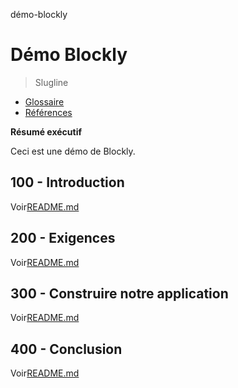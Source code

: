 démo-blockly

# Démo Blockly

> Slugline

-   [Glossaire](./GLOSSARY.md)
-   [Références](./REFERENCES.md)

**Résumé exécutif**

Ceci est une démo de Blockly.

## 100 - Introduction

Voir[README.md](./100/README.md)

## 200 - Exigences

Voir[README.md](./200/README.md)

## 300 - Construire notre application

Voir[README.md](./300/README.md)

## 400 - Conclusion

Voir[README.md](./400/README.md)
